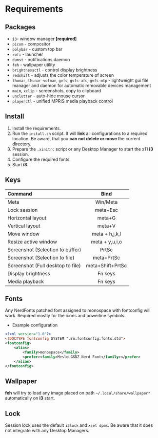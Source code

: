 # Requirements
## Packages
- `i3`- window manager **[required]**
- `picom` - compositor
- `polybar` - custom top bar
- `rofi` - launcher
- `dunst` - notifications daemon
- `feh` - wallpaper utility
- `brightnessctl` - control display brightness
- `redshift` - adjusts the color temperature of screen
- `thunar`, `thunar-volman`, `gvfs`, `gvfs-afc`, `gvfs-mtp` - lightweight gui file manager and daemon for automatic removable devices management
- `maim`, `xclip` - screenshots, copy to clipboard
- `unclutter` - auto-hide mouse cursor
- `playerctl` - unified MPRIS media playback control

## Install
1. Install the requirements.
2. Run the `install.sh` script. It will **link** all configurations to a required location. Be aware, that you **can not delete or move** the current directory.
3. Prepare the `.xinitrc` script or any Desktop Manager to start the x11 **i3** session.
4. Configure the required fonts.
5. Start **i3**.

## Keys
| Command | Bind |
| :------ | :--: |
| Meta | Win/Meta |
| Lock session | meta+Esc |
| Horizontal layout | meta+G |
| Vertical layout | meta+V |
| Move window | meta + h,j,k,l |
| Resize active window | meta + y,u,i,o |
| Screenshot (Selection to buffer) | PrtSc |
| Screenshot (Selection to file) | meta+PrtSc |
| Screenshot (Full desktop to file) | meta+Shift+PrtSc |
| Display brightness | Fn keys |
| Media playback | Fn keys |

## Fonts
Any NerdFonts patched font assigned to monospace with fontconfig will work. Required mostly for the icons and powerline symbols.

- Example configuration
```xml
<?xml version="1.0"?>
<!DOCTYPE fontconfig SYSTEM "urn:fontconfig:fonts.dtd">
<fontconfig>
    <alias>
        <family>monospace</family>
        <prefer><family>MesloLGSDZ Nerd Font</family></prefer>
    </alias>
</fontconfig>
```

## Wallpaper
**feh** will try to load any image placed on path `~/.local/share/wallpaper*` automatically on **i3** start.

## Lock
Session lock uses the default `i3lock` and `xset dpms`. Be aware that it does not integrate with any Desktop Managers.
